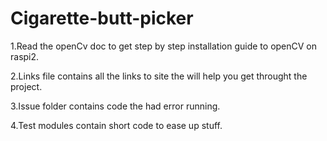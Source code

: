# Cigarette-butt-picker

1.Read the openCv doc to get step by step installation guide to openCV on raspi2.

2.Links file contains all the links to site the will help you get throught the project.

3.Issue folder contains code the had error running.

4.Test modules contain short code to ease up stuff.


